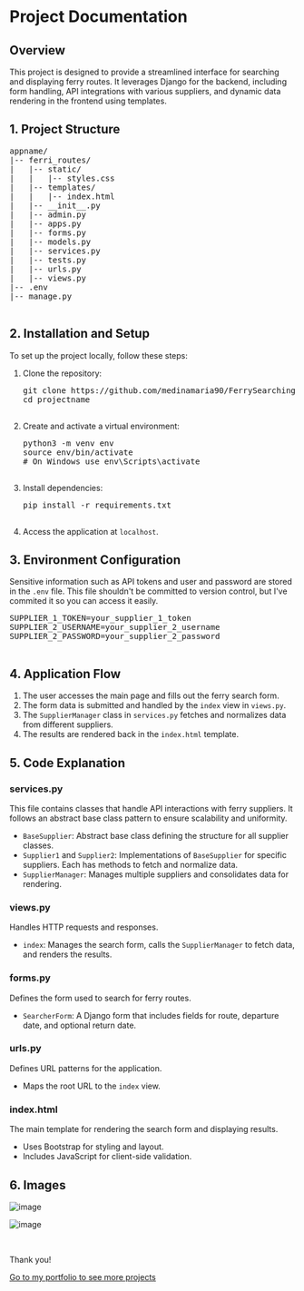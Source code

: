 <h1>Project Documentation</h1>

<h2>Overview</h2>
      <p>This project is designed to provide a streamlined interface for searching and displaying ferry routes. It leverages Django for the backend, including form handling, API integrations with various suppliers, and dynamic data rendering in the frontend using templates.</p>


<h2 id="structure">1. Project Structure</h2>
        <pre>
appname/
|-- ferri_routes/
|   |-- static/
|   |   |-- styles.css
|   |-- templates/
|   |   |-- index.html
|   |-- __init__.py
|   |-- admin.py
|   |-- apps.py
|   |-- forms.py
|   |-- models.py
|   |-- services.py
|   |-- tests.py
|   |-- urls.py
|   |-- views.py
|-- .env
|-- manage.py
        </pre>

<h2 id="installation">2. Installation and Setup</h2>
        <p>To set up the project locally, follow these steps:</p>
        <ol>
            <li>Clone the repository:
                <pre>
git clone https://github.com/medinamaria90/FerrySearching.git projectname
cd projectname
                </pre>
</li>
<li>Create and activate a virtual environment:
    <pre>
python3 -m venv env
source env/bin/activate  
# On Windows use env\Scripts\activate
    </pre>
</li>
<li>Install dependencies:
    <pre>
pip install -r requirements.txt
    </pre>
</li>
</li>
<li>Access the application at <code>localhost</code>.</li>
</ol>

<h2 id="environment">3. Environment Configuration</h2>
        <p>Sensitive information such as API tokens and user and password are stored in the <code>.env</code> file. This file shouldn't be committed to version control, but I've commited it so you can access it easily.
        </p>
        <pre>
SUPPLIER_1_TOKEN=your_supplier_1_token
SUPPLIER_2_USERNAME=your_supplier_2_username
SUPPLIER_2_PASSWORD=your_supplier_2_password
        </pre>

<h2 id="flow">4. Application Flow</h2>
        <ol>
            <li>The user accesses the main page and fills out the ferry search form.</li>
            <li>The form data is submitted and handled by the <code>index</code> view in <code>views.py</code>.</li>
            <li>The <code>SupplierManager</code> class in <code>services.py</code> fetches and normalizes data from different suppliers.</li>
            <li>The results are rendered back in the <code>index.html</code> template.</li>
        </ol>

<h2 id="code">5. Code Explanation</h2>

<h3 id="services">services.py</h3>
      <p>This file contains classes that handle API interactions with ferry suppliers. It follows an abstract base class pattern to ensure scalability and uniformity.</p>
      <ul>
          <li><code>BaseSupplier</code>: Abstract base class defining the structure for all supplier classes.</li>
          <li><code>Supplier1</code> and <code>Supplier2</code>: Implementations of <code>BaseSupplier</code> for specific suppliers. Each has methods to fetch and normalize data.</li>
          <li><code>SupplierManager</code>: Manages multiple suppliers and consolidates data for rendering.</li>
      </ul>

<h3 id="views">views.py</h3>
      <p>Handles HTTP requests and responses.</p>
        <ul>
            <li><code>index</code>: Manages the search form, calls the <code>SupplierManager</code> to fetch data, and renders the results.</li>
        </ul>

<h3 id="forms">forms.py</h3>
        <p>Defines the form used to search for ferry routes.</p>
        <ul>
            <li><code>SearcherForm</code>: A Django form that includes fields for route, departure date, and optional return date.</li>
        </ul>
        
  <h3 id="urls">urls.py</h3>
        <p>Defines URL patterns for the application.</p>
        <ul>
            <li>Maps the root URL to the <code>index</code> view.</li>
        </ul>
        
  <h3 id="index">index.html</h3>
        <p>The main template for rendering the search form and displaying results.</p>
        <ul>
            <li>Uses Bootstrap for styling and layout.</li>
            <li>Includes JavaScript for client-side validation.</li>
        </ul>
        
<h2 id="code">6. Images</h2>

![image](https://github.com/medinamaria90/FerrySearching/assets/131414823/618c136c-d58f-4e57-af47-26a18179e6fa)

![image](https://github.com/medinamaria90/FerrySearching/assets/131414823/b61fc22b-466c-4916-9e1a-ef0a3b34c4f7)

<br>

<p>Thank you!</p>
<a href="www.mmcprojects.dev">Go to my portfolio to see more projects<a>

  
  
    

